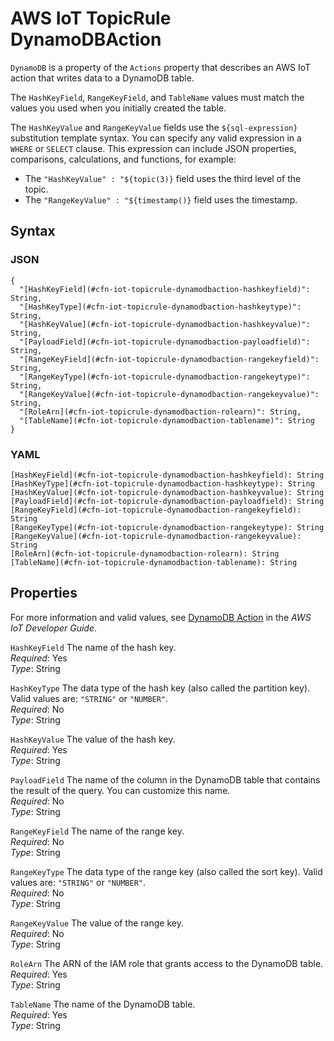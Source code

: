 # AWS IoT TopicRule DynamoDBAction<a name="aws-properties-iot-topicrule-dynamodbaction"></a>

`DynamoDB` is a property of the `Actions` property that describes an AWS IoT action that writes data to a DynamoDB table\.

The `HashKeyField`, `RangeKeyField`, and `TableName` values must match the values you used when you initially created the table\.

The `HashKeyValue` and `RangeKeyValue` fields use the `${sql-expression}` substitution template syntax\. You can specify any valid expression in a `WHERE` or `SELECT` clause\. This expression can include JSON properties, comparisons, calculations, and functions, for example:
+ The `"HashKeyValue" : "${topic(3)}` field uses the third level of the topic\.
+ The `"RangeKeyValue" : "${timestamp()}` field uses the timestamp\.

## Syntax<a name="w3ab2c21c14e1332c10"></a>

### JSON<a name="aws-properties-iot-topicrule-dynamodbaction-syntax.json"></a>

```
{
  "[HashKeyField](#cfn-iot-topicrule-dynamodbaction-hashkeyfield)": String,
  "[HashKeyType](#cfn-iot-topicrule-dynamodbaction-hashkeytype)": String,
  "[HashKeyValue](#cfn-iot-topicrule-dynamodbaction-hashkeyvalue)": String,
  "[PayloadField](#cfn-iot-topicrule-dynamodbaction-payloadfield)": String,
  "[RangeKeyField](#cfn-iot-topicrule-dynamodbaction-rangekeyfield)": String,
  "[RangeKeyType](#cfn-iot-topicrule-dynamodbaction-rangekeytype)": String,
  "[RangeKeyValue](#cfn-iot-topicrule-dynamodbaction-rangekeyvalue)": String,
  "[RoleArn](#cfn-iot-topicrule-dynamodbaction-rolearn)": String,
  "[TableName](#cfn-iot-topicrule-dynamodbaction-tablename)": String
}
```

### YAML<a name="aws-properties-iot-topicrule-dynamodbaction-syntax.yaml"></a>

```
[HashKeyField](#cfn-iot-topicrule-dynamodbaction-hashkeyfield): String
[HashKeyType](#cfn-iot-topicrule-dynamodbaction-hashkeytype): String
[HashKeyValue](#cfn-iot-topicrule-dynamodbaction-hashkeyvalue): String
[PayloadField](#cfn-iot-topicrule-dynamodbaction-payloadfield): String
[RangeKeyField](#cfn-iot-topicrule-dynamodbaction-rangekeyfield): String
[RangeKeyType](#cfn-iot-topicrule-dynamodbaction-rangekeytype): String
[RangeKeyValue](#cfn-iot-topicrule-dynamodbaction-rangekeyvalue): String
[RoleArn](#cfn-iot-topicrule-dynamodbaction-rolearn): String
[TableName](#cfn-iot-topicrule-dynamodbaction-tablename): String
```

## Properties<a name="w3ab2c21c14e1332c12"></a>

For more information and valid values, see [DynamoDB Action](http://docs.aws.amazon.com/iot/latest/developerguide/dynamodb-rule.html) in the *AWS IoT Developer Guide*\.

`HashKeyField`  <a name="cfn-iot-topicrule-dynamodbaction-hashkeyfield"></a>
The name of the hash key\.  
*Required*: Yes  
*Type*: String

`HashKeyType`  <a name="cfn-iot-topicrule-dynamodbaction-hashkeytype"></a>
The data type of the hash key \(also called the partition key\)\. Valid values are: `"STRING"` or `"NUMBER"`\.  
*Required*: No  
*Type*: String

`HashKeyValue`  <a name="cfn-iot-topicrule-dynamodbaction-hashkeyvalue"></a>
The value of the hash key\.  
*Required*: Yes  
*Type*: String

`PayloadField`  <a name="cfn-iot-topicrule-dynamodbaction-payloadfield"></a>
The name of the column in the DynamoDB table that contains the result of the query\. You can customize this name\.  
*Required*: No  
*Type*: String

`RangeKeyField`  <a name="cfn-iot-topicrule-dynamodbaction-rangekeyfield"></a>
The name of the range key\.  
*Required*: No  
*Type*: String

`RangeKeyType`  <a name="cfn-iot-topicrule-dynamodbaction-rangekeytype"></a>
The data type of the range key \(also called the sort key\)\. Valid values are: `"STRING"` or `"NUMBER"`\.  
*Required*: No  
*Type*: String

`RangeKeyValue`  <a name="cfn-iot-topicrule-dynamodbaction-rangekeyvalue"></a>
The value of the range key\.  
*Required*: No  
*Type*: String

`RoleArn`  <a name="cfn-iot-topicrule-dynamodbaction-rolearn"></a>
The ARN of the IAM role that grants access to the DynamoDB table\.  
*Required*: Yes  
*Type*: String

`TableName`  <a name="cfn-iot-topicrule-dynamodbaction-tablename"></a>
The name of the DynamoDB table\.  
*Required*: Yes  
*Type*: String